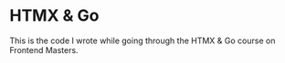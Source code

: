 # HTMX & Go

This is the code I wrote while going through the HTMX & Go course on Frontend Masters.

